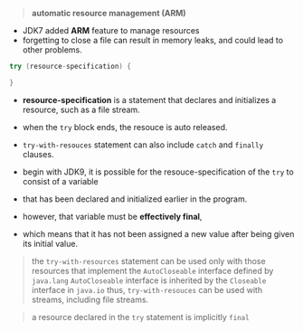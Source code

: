 > **automatic resource management (ARM)**
- JDK7 added **ARM** feature to manage resources
- forgetting to close a file can result in memory leaks, and could lead to other problems.
```java
try (resource-specification) {

}
```
- **resource-specification** is a statement that declares and initializes a resource, such as a file stream.
- when the `try` block ends, the resouce is auto released.
- `try-with-resouces` statement can also include `catch` and `finally` clauses.

- begin with JDK9, it is possible for the resouce-specification of the `try` to consist of a variable
- that has been declared and initialized earlier in the program.
- however, that variable must be **effectively final**,
- which means that it has not been assigned a new value after being given its initial value.

> the `try-with-resources` statement can be used only with those resources that implement the `AutoCloseable` interface defined by `java.lang`
> `AutoCloseable` interface is inherited by the `Closeable` interface in `java.io`
> thus, `try-with-resouces` can be used with streams, including file streams.

> a resource declared in the `try` statement is implicitly `final`
